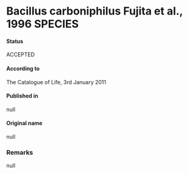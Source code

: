 Bacillus carboniphilus Fujita et al., 1996 SPECIES
=======

#### Status
ACCEPTED

#### According to
The Catalogue of Life, 3rd January 2011

#### Published in
null

#### Original name
null

### Remarks
null